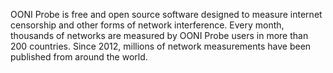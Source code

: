 OONI Probe is free and open source software designed to measure internet censorship and other forms of network interference.
    Every month, thousands of networks are measured by OONI Probe users in more than 200 countries. Since 2012, millions of network measurements have been published from around the world.
